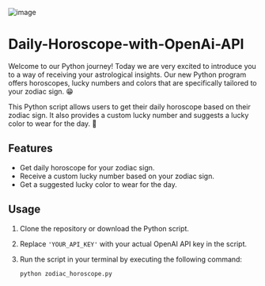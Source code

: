 ![image](https://github.com/harindujayakody/daily-horoscope-with-openai-api/assets/9878813/b51cae4c-4c9a-41f4-bead-f53777d78041)


# Daily-Horoscope-with-OpenAi-API
Welcome to our Python journey! Today we are very excited to introduce you to a way of receiving your astrological insights. Our new Python program offers horoscopes, lucky numbers and colors that are specifically tailored to your zodiac sign. 😁

This Python script allows users to get their daily horoscope based on their zodiac sign. It also provides a custom lucky number and suggests a lucky color to wear for the day. 🐏

## Features

- Get daily horoscope for your zodiac sign.
- Receive a custom lucky number based on your zodiac sign.
- Get a suggested lucky color to wear for the day.

## Usage

1. Clone the repository or download the Python script.

2. Replace `'YOUR_API_KEY'` with your actual OpenAI API key in the script.

3. Run the script in your terminal by executing the following command:

   ```bash
   python zodiac_horoscope.py
